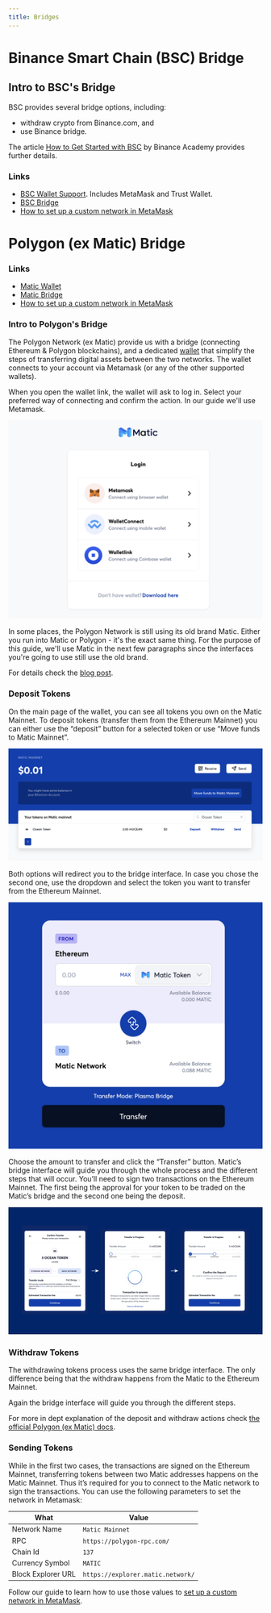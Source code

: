 ```yaml
---
title: Bridges
---
```


# Binance Smart Chain (BSC) Bridge

## Intro to BSC's Bridge

BSC provides several bridge options, including:

* withdraw crypto from Binance.com, and
* use Binance bridge.

The article [How to Get Started with BSC](https://academy.binance.com/en/articles/how-to-get-started-with-binance-smart-chain-bsc) by Binance Academy provides further details.

### Links

* [BSC Wallet Support](https://docs.binance.org/wallets/bsc-wallets.html). Includes MetaMask and Trust Wallet.
* [BSC Bridge](https://www.bnbchain.org/en/bridge)
* [How to set up a custom network in MetaMask](../../orientation/metamask-setup.md#set-up-custom-network)

# Polygon (ex Matic) Bridge

### Links

* [Matic Wallet](https://wallet.polygon.technology/)
* [Matic Bridge](https://wallet.polygon.technology/bridge/)
* [How to set up a custom network in MetaMask](../../orientation/metamask-setup.md#set-up-custom-network)

### Intro to Polygon's Bridge

The Polygon Network (ex Matic) provide us with a bridge (connecting Ethereum & Polygon blockchains), and a dedicated [wallet](https://wallet.polygon.technology/) that simplify the steps of transferring digital assets between the two networks. The wallet connects to your account via Metamask (or any of the other supported wallets).

When you open the wallet link, the wallet will ask to log in. Select your preferred way of connecting and confirm the action. In our guide we'll use Metamask.

![Login options](../../.gitbook/assets/wallet/login-options.png)

In some places, the Polygon Network is still using its old brand Matic. Either you run into Matic or Polygon - it's the exact same thing. For the purpose of this guide, we'll use Matic in the next few paragraphs since the interfaces you're going to use still use the old brand.

For details check the [blog post](https://blog.oceanprotocol.com/ocean-on-polygon-network-8abad19cbf47).

### Deposit Tokens

On the main page of the wallet, you can see all tokens you own on the Matic Mainnet. To deposit tokens (transfer them from the Ethereum Mainnet) you can either use the “deposit” button for a selected token or use “Move funds to Matic Mainnet”.

![Main wallet page](../../.gitbook/assets/wallet/main-wallet-page.png)

Both options will redirect you to the bridge interface. In case you chose the second one, use the dropdown and select the token you want to transfer from the Ethereum Mainnet.

![Bridge interface](../../.gitbook/assets/wallet/matic-bridge.png)

Choose the amount to transfer and click the “Transfer” button. Matic’s bridge interface will guide you through the whole process and the different steps that will occur. You’ll need to sign two transactions on the Ethereum Mainnet. The first being the approval for your token to be traded on the Matic’s bridge and the second one being the deposit.

![Transferring process](../../.gitbook/assets/wallet/transferring-process.png)

### Withdraw Tokens

The withdrawing tokens process uses the same bridge interface. The only difference being that the withdraw happens from the Matic to the Ethereum Mainnet.

Again the bridge interface will guide you through the different steps.

For more in dept explanation of the deposit and withdraw actions check [the official Polygon (ex Matic) docs](https://docs.matic.network/docs/develop/ethereum-matic/pos/getting-started).

### Sending Tokens

While in the first two cases, the transactions are signed on the Ethereum Mainnet, transferring tokens between two Matic addresses happens on the Matic Mainnet. Thus it’s required for you to connect to the Matic network to sign the transactions. You can use the following parameters to set the network in Metamask:

| What               | Value                                    |
| ------------------ | ---------------------------------------- |
| Network Name       | `Matic Mainnet`                          |
| RPC                | `https://polygon-rpc.com/` |
| Chain Id           | `137`                                    |
| Currency Symbol    | `MATIC`                                  |
| Block Explorer URL | `https://explorer.matic.network/`        |

Follow our guide to learn how to use those values to [set up a custom network in MetaMask](../orientation/metamask-setup.md#set-up-custom-network).
